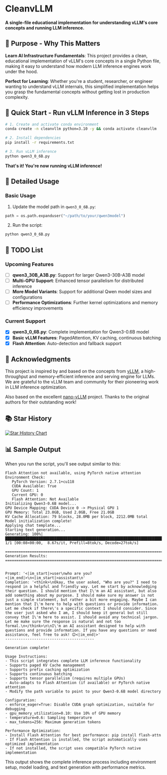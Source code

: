 # CleanvLLM

**A single-file educational implementation for understanding vLLM's core concepts and running LLM inference.**

## 🎯 **Purpose - Why This Matters**

**Learn AI Infrastructure Fundamentals**: This project provides a clean, educational implementation of vLLM's core concepts in a single Python file, making it easy to understand how modern LLM inference engines work under the hood.

**Perfect for Learning**: Whether you're a student, researcher, or engineer wanting to understand vLLM internals, this simplified implementation helps you grasp the fundamental concepts without getting lost in production complexity.

## 🚀 **Quick Start - Run vLLM Inference in 3 Steps**

```bash
# 1. Create and activate conda environment
conda create -n cleanvllm python=3.10 -y && conda activate cleanvllm

# 2. Install dependencies
pip install -r requirements.txt

# 3. Run vLLM inference
python qwen3_0_6B.py
```

**That's it! You're now running vLLM inference!**

## 📖 **Detailed Usage**

### Basic Usage

1. Update the model path in `qwen3_0_6B.py`:
```python
path = os.path.expanduser("~/path/to/your/qwen3model")
```

2. Run the script:
```bash
python qwen3_0_6B.py
```

## 🚧 **TODO List**

### Upcoming Features
- [ ] **qwen3_30B_A3B.py**: Support for larger Qwen3-30B-A3B model
- [ ] **Multi-GPU Support**: Enhanced tensor parallelism for distributed inference
- [ ] **More Model Variants**: Support for additional Qwen model sizes and configurations
- [ ] **Performance Optimizations**: Further kernel optimizations and memory efficiency improvements

### Current Support
- [x] **qwen3_0_6B.py**: Complete implementation for Qwen3-0.6B model
- [x] **Basic vLLM Features**: PagedAttention, KV caching, continuous batching
- [x] **Flash Attention**: Auto-detection and fallback support

## 🙏 **Acknowledgments**

This project is inspired by and based on the concepts from [vLLM](https://github.com/vllm-project/vllm), a high-throughput and memory-efficient inference and serving engine for LLMs. We are grateful to the vLLM team and community for their pioneering work in LLM inference optimization.

Also based on the excellent [nano-vLLM](https://github.com/GeeeekExplorer/nano-vllm) project. Thanks to the original authors for their outstanding work! 

## 📚 Star History

[![Star History Chart](https://api.star-history.com/svg?repos=amulil/cleanvllm&type=Date)](https://star-history.com/#amulil/cleanvllm&Date)

## 📊 **Sample Output**

When you run the script, you'll see output similar to this:

```
Flash Attention not available, using PyTorch native attention
Environment Check:
   PyTorch Version: 2.7.1+cu118
   CUDA Available: True
   GPU Count: 1
   Current GPU: 0
   Flash Attention: Not Available
Initializing Qwen3-0.6B model...
GPU Device Mapping: CUDA Device 0 -> Physical GPU 1
GPU Memory: Total 23.0GB, Used 2.0GB, Free 21.0GB
KV Cache Allocation: 79 blocks, 28.0MB per block, 2212.0MB total
Model initialization complete!
Applying chat template...
Starting text generation...
Generating: 100%|██████████████████████████████████████████████████████████████████████████████████████████████████████████████████████████████| 1/1 [00:08<00:00,  8.67s/it, Prefill=8tok/s, Decode=27tok/s]

================================================================================
Generation Results:
================================================================================


Prompt: '<|im_start|>user\nwho are you?<|im_end|>\n<|im_start|>assistant\n'
Completion: '<think>\nOkay, the user asked, "Who are you?" I need to respond in a helpful and friendly way. Let me start by acknowledging their question. I should mention that I\'m an AI assistant, but also add something about my purpose. I should make sure my answer is not just a simple statement, but rather a bit more engaging. Maybe I can mention that I\'m here to help with questions or provide information. Let me check if there\'s a specific context I should consider. Since the user just asked who I am, I should keep it general but still convey that I\'m here to assist. I should avoid any technical jargon. Let me make sure the response is natural and not too formal.\n</think>\n\nI\'m an AI assistant designed to help with questions and provide information. If you have any questions or need assistance, feel free to ask! 😊<|im_end|>'
----------------------------------------

Generation complete!

Usage Instructions:
- This script integrates complete LLM inference functionality
- Supports paged KV Cache management
- Supports prefix caching optimization
- Supports continuous batching
- Supports tensor parallelism (requires multiple GPUs)
- Auto-adapts to Flash Attention (if available) or PyTorch native attention
- Modify the path variable to point to your Qwen3-0.6B model directory

Configuration:
- enforce_eager=True: Disable CUDA graph optimization, suitable for debugging
- gpu_memory_utilization=0.10: Use 10% of GPU memory
- temperature=0.6: Sampling temperature
- max_tokens=256: Maximum generation tokens

Performance Optimization:
- Install Flash Attention for best performance: pip install flash-attn
- If Flash Attention is installed, the script automatically uses optimized implementation
- If not installed, the script uses compatible PyTorch native implementation
```

This output shows the complete inference process including environment setup, model loading, and text generation with performance metrics. 